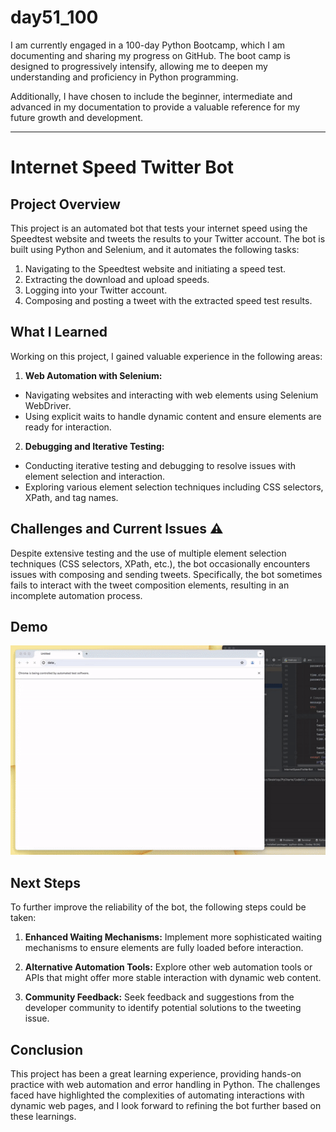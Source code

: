 # day51_100
I am currently engaged in a 100-day Python Bootcamp, which I am documenting and sharing my progress on GitHub. The boot camp is designed to progressively intensify, allowing me to deepen my understanding and proficiency in Python programming.

Additionally, I have chosen to include the beginner, intermediate and advanced in my documentation to provide a valuable reference for my future growth and development.

------
# Internet Speed Twitter Bot
## Project Overview
This project is an automated bot that tests your internet speed using the Speedtest website and tweets the results to your Twitter account. The bot is built using Python and Selenium, and it automates the following tasks:

1. Navigating to the Speedtest website and initiating a speed test.
2. Extracting the download and upload speeds.
3. Logging into your Twitter account.
4. Composing and posting a tweet with the extracted speed test results.

## What I Learned
Working on this project, I gained valuable experience in the following areas:

1. __Web Automation with Selenium:__

  - Navigating websites and interacting with web elements using Selenium WebDriver.
  - Using explicit waits to handle dynamic content and ensure elements are ready for interaction.

2. __Debugging and Iterative Testing:__
  - Conducting iterative testing and debugging to resolve issues with element selection and interaction.
  - Exploring various element selection techniques including CSS selectors, XPath, and tag names.

## Challenges and Current Issues ⚠️
Despite extensive testing and the use of multiple element selection techniques (CSS selectors, XPath, etc.), the bot occasionally encounters issues with composing and sending tweets. Specifically, the bot sometimes fails to interact with the tweet composition elements, resulting in an incomplete automation process.

## Demo

![](https://github.com/AlvinChin1608/day51_100/blob/main/Demo.gif)

## Next Steps
To further improve the reliability of the bot, the following steps could be taken:

1. __Enhanced Waiting Mechanisms:__ Implement more sophisticated waiting mechanisms to ensure elements are fully loaded before interaction.
   
2. __Alternative Automation Tools:__ Explore other web automation tools or APIs that might offer more stable interaction with dynamic web content.
   
3. __Community Feedback:__ Seek feedback and suggestions from the developer community to identify potential solutions to the tweeting issue.
   
## Conclusion
This project has been a great learning experience, providing hands-on practice with web automation and error handling in Python. The challenges faced have highlighted the complexities of automating interactions with dynamic web pages, and I look forward to refining the bot further based on these learnings.


